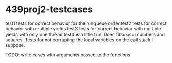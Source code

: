 439proj2-testcases
==================
test1 tests for correct behavior for the runqueue order
test2 tests for correct behavior with multiple yields
test3 tests for correct behavior with multiple yields with only one thread
test4 is a little fun. Does fibonacci numbers and squares. Tests for not corrupting the local variables on the call stack I suppose.

TODO: write cases with arguments passed to the functions
